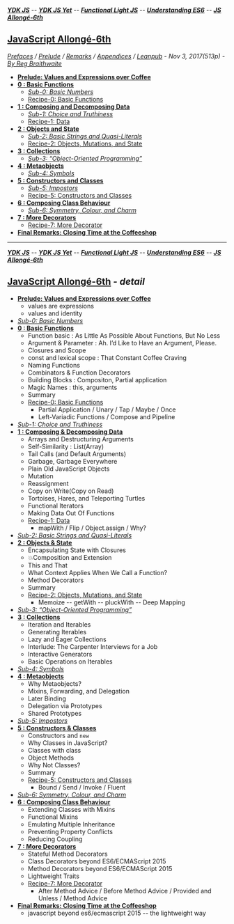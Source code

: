 <a name="top"></a>
***[YDK JS]** -- **[YDK JS Yet]** -- **[Functional Light JS]** -- **[Understanding ES6]** -- **[JS Allongé-6th]***   

[YDK JS]: https://github.com/ky27100/You-Dont-Know-JS/blob/1st-ed/toc.md#top
[YDK JS Yet]: https://github.com/ky27100/You-Dont-Know-JS/blob/2nd-ed/toc.md#top
[Functional Light JS]: https://github.com/ky27100/Functional-Light-JS/blob/master/manuscript/toc.md#top
[Understanding ES6]: https://github.com/ky27100/understandinges6/blob/master/manuscript/toc.md#top
[JS Allongé-6th]: https://github.com/ky27100/javascript-allonge-six/blob/master/myAllonge/markdown/toc.md#top

## [JavaScript Allongé-6th](#middle)
*[Prefaces](book_1_preface.md) / [Prelude](book_2_prelude.md) / [Remarks](book_3_closing-time.md) / [Appendices](book_4_appendices.md) / [Leanpub](https://leanpub.com/javascriptallongesix/read#leanpub-auto-about-javascript-allong) - Nov 3, 2017(513p) - [By Reg Braithwaite](https://github.com/raganwald)* 

* [**Prelude: Values and Expressions over Coffee**](book_2_prelude.md#prelude-values-and-expressions-over-coffee)
* [**0 : Basic Functions**](main_0_functions.md)
	* [*Sub-0: Basic Numbers*](sub_0_numbers.md) 
	* [Recipe-0: Basic Functions](main_0r_functions.md)  
* [**1 : Composing and Decomposing Data**](main_1_Composing.md)
	* [*Sub-1: Choice and Truthiness*](sub_1_choice.md) 	
	* [Recipe-1: Data](main_1r_Composing.md) 
* [**2 : Objects and State**](main_2_objects.md)
	* [*Sub-2: Basic Strings and Quasi-Literals*](sub_2_strings.md)	
	* [Recipe-2: Objects, Mutations, and State](main_2r_objects.md)   
* [**3 : Collections**](main_3_collections.md)
	* [*Sub-3: “Object-Oriented Programming”*](sub_3_oop.md)  
* [**4 : Metaobjects**](main_4_metaobjects.md)
	* [*Sub-4: Symbols*](sub_4_symbols.md) 
* [**5 : Constructors and Classes**](main_5_constructors.md)
	* [*Sub-5: Impostors*](sub_5_impostors.md) 
	* [Recipe-5: Constructors and Classes](main_5r_constructors.md)   
* [**6 : Composing Class Behaviour**](main_6_classes.md)
	* [*Sub-6: Symmetry, Colour, and Charm*](sub_6_colours.md)
* [**7 : More Decorators**](main_7_dedorators.md)   
	* [Recipe-7: More Decorator](main_7r_dedorators.md)   
* [**Final Remarks: Closing Time at the Coffeeshop**](book_3_closing-time.md#closing-time-at-the-coffeeshop-final-remarks)

---
<a name="middle"></a>
***[YDK JS]** -- **[YDK JS Yet]** -- **[Functional Light JS]** -- **[Understanding ES6]** -- **[JS Allongé-6th]***   

## [JavaScript Allongé-6th](#top) *- detail*

* [**Prelude: Values and Expressions over Coffee**](book_2_prelude.md#prelude-values-and-expressions-over-coffee)        
	* values are expressions 
	* values and identity  
* [*Sub-0: Basic Numbers*](sub_0_numbers.md) 
* [**0 : Basic Functions**](main_0_functions.md)
	* Function basic : As Little As Possible About Functions, But No Less
	* Argument & Parameter : Ah. I’d Like to Have an Argument, Please.   
	* Closures and Scope   
	* const and lexical scope : That Constant Coffee Craving   
	* Naming Functions     
	* Combinators & Function Decorators  
	* Building Blocks : Compositon, Partial application   
	* Magic Names : this, arguments     
	* Summary
	* [Recipe-0: Basic Functions](main_0r_functions.md)
		* Partial Application / Unary / Tap / Maybe / Once 
		* Left-Variadic Functions / Compose and Pipeline
* [*Sub-1: Choice and Truthiness*](sub_1_choice.md)  
* [**1 : Composing & Decomposing Data**](main_1_Composing.md)
	* Arrays and Destructuring Arguments
	* Self-Similarity : List(Array)
	* Tail Calls (and Default Arguments)   
	* Garbage, Garbage Everywhere   
	* Plain Old JavaScript Objects 
	* Mutation
	* Reassignment
	* Copy on Write(Copy on Read)   
	* Tortoises, Hares, and Teleporting Turtles   
	* Functional Iterators
	* Making Data Out Of Functions   
	* [Recipe-1: Data](main_1r_Composing.md)   
		* mapWith / Flip / Object.assign / Why?     
* [*Sub-2: Basic Strings and Quasi-Literals*](sub_2_strings.md)   
* [**2 : Objects & State**](main_2_objects.md)
	* Encapsulating State with Closures
	* :boom:Composition and Extension
	* This and That 
	* What Context Applies When We Call a Function?
	* Method Decorators
	* Summary
	* [Recipe-2: Objects, Mutations, and State](main_2r_objects.md)   
		* Memoize -- getWith -- pluckWith -- Deep Mapping   
* [*Sub-3: “Object-Oriented Programming”*](sub_3_oop.md)  
* [**3 : Collections**](main_3_collections.md)
	* Iteration and Iterables   
	* Generating Iterables   
	* Lazy and Eager Collections   
	* Interlude: The Carpenter Interviews for a Job   
	* Interactive Generators   
	* Basic Operations on Iterables   
* [*Sub-4: Symbols*](sub_4_symbols.md)   
* [**4 : Metaobjects**](main_4_metaobjects.md#life-on-the-plantation-metaobjects)
	* Why Metaobjects? 
	* Mixins, Forwarding, and Delegation       
	* Later Binding     
	* Delegation via Prototypes    
	* Shared Prototypes    
* [*Sub-5: Impostors*](sub_5_impostors.md)   
* [**5 : Constructors & Classes**](main_5_constructors.md#finish-the-cup-constructors-and-classes)
	* Constructors and `new`    
	* Why Classes in JavaScript?    
	* Classes with class    
	* Object Methods    
	* Why Not Classes?    
	* Summary 
	* [Recipe-5: Constructors and Classes](main_5r_constructors.md)   
		* Bound / Send / Invoke / Fluent   
* [*Sub-6: Symmetry, Colour, and Charm*](sub_6_colours.md#colourful-mugs-symmetry-colour-and-charm)   
* [**6 : Composing Class Behaviour**](main_6_classes.md#con-panna-composing-class-behaviour)
	* Extending Classes with Mixins    
	* Functional Mixins    
	* Emulating Multiple Inheritance   
	* Preventing Property Conflicts    
	* Reducing Coupling    
* [**7 : More Decorators**](main_7_dedorators.md#more-decorators)   
	* Stateful Method Decorators    
	* Class Decorators beyond ES6/ECMAScript 2015    
	* Method Decorators beyond ES6/ECMAScript 2015    
	* Lightweight Traits    
	* [Recipe-7: More Decorator](main_7r_dedorators.md)   
		* After Method Advice / Before Method Advice / Provided and Unless / Method Advice      
* [**Final Remarks: Closing Time at the Coffeeshop**](book_3_closing-time.md#closing-time-at-the-coffeeshop-final-remarks)   
	* javascript beyond es6/ecmascript 2015 -- the lightweight way    
